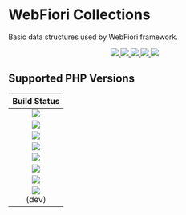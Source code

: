 # WebFiori Collections

Basic data structures used by WebFiori framework.

<p align="center">
  <a href="https://github.com/WebFiori/collections/actions">
    <img src="https://github.com/WebFiori/collections/workflows/Build%20PHP%207,8/badge.svg?branch=master">
  </a>
  <a href="https://codecov.io/gh/WebFiori/collections">
    <img src="https://codecov.io/gh/WebFiori/collections/branch/master/graph/badge.svg" />
  </a>
  <a href="https://sonarcloud.io/dashboard?id=WebFiori_collections">
      <img src="https://sonarcloud.io/api/project_badges/measure?project=WebFiori_collections&metric=alert_status" />
  </a>
  <a href="https://github.com/WebFiori/collections/releases">
      <img src="https://img.shields.io/github/release/WebFiori/collections.svg?label=latest" />
  </a>
  <a href="https://packagist.org/packages/webfiori/collections">
      <img src="https://img.shields.io/packagist/dt/webfiori/collections?color=light-green">
  </a>
</p>

## Supported PHP Versions
| Build Status |
|:-----------:|
|<a target="_blank" href="https://github.com/WebFiori/collections/actions/workflows/php70.yml"><img src="https://github.com/WebFiori/collections/workflows/Build%20PHP%207.0/badge.svg?branch=master"></a>|
|<a target="_blank" href="https://github.com/WebFiori/collections/actions/workflows/php71.yml"><img src="https://github.com/WebFiori/collections/workflows/Build%20PHP%207.1/badge.svg?branch=master"></a>|
|<a target="_blank" href="https://github.com/WebFiori/collections/actions/workflows/php72.yml"><img src="https://github.com/WebFiori/collections/workflows/Build%20PHP%207.2/badge.svg?branch=master"></a>|
|<a target="_blank" href="https://github.com/WebFiori/collections/actions/workflows/php73.yml"><img src="https://github.com/WebFiori/collections/workflows/Build%20PHP%207.3/badge.svg?branch=master"></a>|
|<a target="_blank" href="https://github.com/WebFiori/collections/actions/workflows/php74.yml"><img src="https://github.com/WebFiori/collections/workflows/Build%20PHP%207.4/badge.svg?branch=master"></a>|
|<a target="_blank" href="https://github.com/WebFiori/collections/actions/workflows/php80.yml"><img src="https://github.com/WebFiori/collections/workflows/Build%20PHP%208.0/badge.svg?branch=master"></a>|
|<a target="_blank" href="https://github.com/WebFiori/collections/actions/workflows/php81.yml"><img src="https://github.com/WebFiori/collections/workflows/Build%20PHP%208.1/badge.svg?branch=master"></a>|
|<a target="_blank" href="https://github.com/WebFiori/collections/actions/workflows/php82.yml"><img src="https://github.com/WebFiori/collections/workflows/Build%20PHP%208.2/badge.svg?branch=master"></a><br>(dev)|

